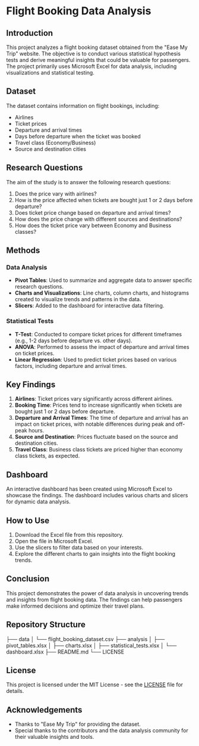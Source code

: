 # Flight Booking Data Analysis

## Introduction
This project analyzes a flight booking dataset obtained from the "Ease My Trip" website. The objective is to conduct various statistical hypothesis tests and derive meaningful insights that could be valuable for passengers. The project primarily uses Microsoft Excel for data analysis, including visualizations and statistical testing.

## Dataset
The dataset contains information on flight bookings, including:
- Airlines
- Ticket prices
- Departure and arrival times
- Days before departure when the ticket was booked
- Travel class (Economy/Business)
- Source and destination cities

## Research Questions
The aim of the study is to answer the following research questions:
1. Does the price vary with airlines?
2. How is the price affected when tickets are bought just 1 or 2 days before departure?
3. Does ticket price change based on departure and arrival times?
4. How does the price change with different sources and destinations?
5. How does the ticket price vary between Economy and Business classes?

## Methods
### Data Analysis
- **Pivot Tables**: Used to summarize and aggregate data to answer specific research questions.
- **Charts and Visualizations**: Line charts, column charts, and histograms created to visualize trends and patterns in the data.
- **Slicers**: Added to the dashboard for interactive data filtering.

### Statistical Tests
- **T-Test**: Conducted to compare ticket prices for different timeframes (e.g., 1-2 days before departure vs. other days).
- **ANOVA**: Performed to assess the impact of departure and arrival times on ticket prices.
- **Linear Regression**: Used to predict ticket prices based on various factors, including departure and arrival times.

## Key Findings
1. **Airlines**: Ticket prices vary significantly across different airlines.
2. **Booking Time**: Prices tend to increase significantly when tickets are bought just 1 or 2 days before departure.
3. **Departure and Arrival Times**: The time of departure and arrival has an impact on ticket prices, with notable differences during peak and off-peak hours.
4. **Source and Destination**: Prices fluctuate based on the source and destination cities.
5. **Travel Class**: Business class tickets are priced higher than economy class tickets, as expected.

## Dashboard
An interactive dashboard has been created using Microsoft Excel to showcase the findings. The dashboard includes various charts and slicers for dynamic data analysis.

## How to Use
1. Download the Excel file from this repository.
2. Open the file in Microsoft Excel.
3. Use the slicers to filter data based on your interests.
4. Explore the different charts to gain insights into the flight booking trends.

## Conclusion
This project demonstrates the power of data analysis in uncovering trends and insights from flight booking data. The findings can help passengers make informed decisions and optimize their travel plans.

## Repository Structure
├── data │ └── flight_booking_dataset.csv ├── analysis │ ├── pivot_tables.xlsx │ ├── charts.xlsx │ ├── statistical_tests.xlsx │ └── dashboard.xlsx ├── README.md └── LICENSE
## License
This project is licensed under the MIT License - see the [LICENSE](LICENSE) file for details.

## Acknowledgements
- Thanks to "Ease My Trip" for providing the dataset.
- Special thanks to the contributors and the data analysis community for their valuable insights and tools.


